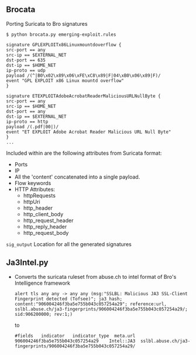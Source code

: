 ## Brocata
Porting Suricata to Bro signatures

    $ python brocata.py emerging-exploit.rules
    
    signature GPLEXPLOITx86Linuxmountdoverflow {
	src-port == any
	src-ip == $EXTERNAL_NET
	dst-port == 635
	dst-ip == $HOME_NET
	ip-proto == udp
	payload /(^|B0\x02\x89\x06\xFE\xC8\x89|F|04\xB0\x06\x89|F)/
	event "GPL EXPLOIT x86 Linux mountd overflow"
	}
    
    signature ETEXPLOITAdobeAcrobatReaderMaliciousURLNullByte {
	src-port == any
	src-ip == $HOME_NET
	dst-port == any
	dst-ip == $EXTERNAL_NET
	ip-proto == http
	payload /(.pdf|00|)/
	event "ET EXPLOIT Adobe Acrobat Reader Malicious URL Null Byte"
	}
    ...

Included within are the following attributes from Suricata format:
* Ports
* IP
* All the 'content' concatenated into a single payload.
* Flow keywords
* HTTP Attributes:
    * httpRequests
    * httpUri
    * http_header
    * http_client_body
    * http_request_header
    * http_reply_header
    * http_request_body
    
`sig_output` Location for all the generated signatures

## Ja3Intel.py
* Converts the suricata ruleset from abuse.ch to intel format of Bro's Intelligence framework

    ``alert tls any any -> any any (msg:"SSLBL: Malicious JA3 SSL-Client Fingerprint detected (Tofsee)"; ja3_hash; content:"906004246f3ba5e755b043c057254a29"; reference:url, sslbl.abuse.ch/ja3-fingerprints/906004246f3ba5e755b043c057254a29/; sid:906200000; rev:1;)``
    
    to
    
    ``#fields	indicator	indicator_type	meta.url
906004246f3ba5e755b043c057254a29	Intel::JA3	sslbl.abuse.ch/ja3-fingerprints/906004246f3ba5e755b043c057254a29/
`` 
